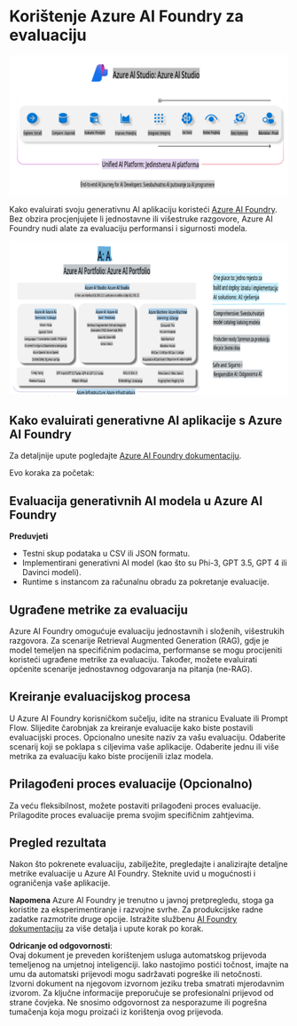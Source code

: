 # **Korištenje Azure AI Foundry za evaluaciju**

![aistudo](../../../../../translated_images/AIFoundry.61da8c74bccc0241ce9a4cb53a170912245871de9235043afcb796ccbc076fdc.hr.png)

Kako evaluirati svoju generativnu AI aplikaciju koristeći [Azure AI Foundry](https://ai.azure.com?WT.mc_id=aiml-138114-kinfeylo). Bez obzira procjenjujete li jednostavne ili višestruke razgovore, Azure AI Foundry nudi alate za evaluaciju performansi i sigurnosti modela.

![aistudo](../../../../../translated_images/AIPortfolio.5aaa2b25e9157624a4542fe041d66a96a1c1ec6007e4e5aadd926c6ec8ce18b3.hr.png)

## Kako evaluirati generativne AI aplikacije s Azure AI Foundry
Za detaljnije upute pogledajte [Azure AI Foundry dokumentaciju](https://learn.microsoft.com/azure/ai-studio/how-to/evaluate-generative-ai-app?WT.mc_id=aiml-138114-kinfeylo).

Evo koraka za početak:

## Evaluacija generativnih AI modela u Azure AI Foundry

**Preduvjeti**

- Testni skup podataka u CSV ili JSON formatu.
- Implementirani generativni AI model (kao što su Phi-3, GPT 3.5, GPT 4 ili Davinci modeli).
- Runtime s instancom za računalnu obradu za pokretanje evaluacije.

## Ugrađene metrike za evaluaciju

Azure AI Foundry omogućuje evaluaciju jednostavnih i složenih, višestrukih razgovora.
Za scenarije Retrieval Augmented Generation (RAG), gdje je model temeljen na specifičnim podacima, performanse se mogu procijeniti koristeći ugrađene metrike za evaluaciju.
Također, možete evaluirati općenite scenarije jednostavnog odgovaranja na pitanja (ne-RAG).

## Kreiranje evaluacijskog procesa

U Azure AI Foundry korisničkom sučelju, idite na stranicu Evaluate ili Prompt Flow.
Slijedite čarobnjak za kreiranje evaluacije kako biste postavili evaluacijski proces. Opcionalno unesite naziv za vašu evaluaciju.
Odaberite scenarij koji se poklapa s ciljevima vaše aplikacije.
Odaberite jednu ili više metrika za evaluaciju kako biste procijenili izlaz modela.

## Prilagođeni proces evaluacije (Opcionalno)

Za veću fleksibilnost, možete postaviti prilagođeni proces evaluacije. Prilagodite proces evaluacije prema svojim specifičnim zahtjevima.

## Pregled rezultata

Nakon što pokrenete evaluaciju, zabilježite, pregledajte i analizirajte detaljne metrike evaluacije u Azure AI Foundry. Steknite uvid u mogućnosti i ograničenja vaše aplikacije.

**Napomena** Azure AI Foundry je trenutno u javnoj pretpregledu, stoga ga koristite za eksperimentiranje i razvojne svrhe. Za produkcijske radne zadatke razmotrite druge opcije. Istražite službenu [AI Foundry dokumentaciju](https://learn.microsoft.com/azure/ai-studio/?WT.mc_id=aiml-138114-kinfeylo) za više detalja i upute korak po korak.

**Odricanje od odgovornosti**:  
Ovaj dokument je preveden korištenjem usluga automatskog prijevoda temeljenog na umjetnoj inteligenciji. Iako nastojimo postići točnost, imajte na umu da automatski prijevodi mogu sadržavati pogreške ili netočnosti. Izvorni dokument na njegovom izvornom jeziku treba smatrati mjerodavnim izvorom. Za ključne informacije preporučuje se profesionalni prijevod od strane čovjeka. Ne snosimo odgovornost za nesporazume ili pogrešna tumačenja koja mogu proizaći iz korištenja ovog prijevoda.